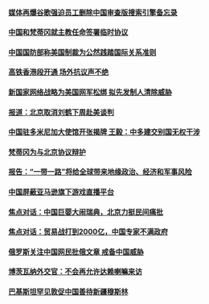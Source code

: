 #### [媒体再爆谷歌强迫员工删除中国审查版搜索引擎备忘录](../pages/zyyyoeqqvi/4582771.md) 

#### [中国和梵蒂冈就主教任命签署临时协议](../pages/zyyyoeqqvi/4582728.md) 

#### [中国国防部称美国制裁为公然践踏国际关系准则](../pages/zyyyoeqqvi/4582711.md) 

#### [高铁香港段开通 场外抗议声不绝](../pages/zyyyoeqqvi/4582686.md) 

#### [新国家网络战略为美国网军松绑 拟先发制人清除威胁](../pages/zyyyoeqqvi/4582684.md) 

#### [报道：北京取消刘鹤下周赴美谈判 ](../pages/zyyyoeqqvi/4582676.md) 

#### [中国驻多米尼加大使馆开张揭牌 王毅：中多建交别国无权干涉](../pages/zyyyoeqqvi/4582673.md) 

#### [梵蒂冈为与北京协议辩护](../pages/zyyyoeqqvi/4582606.md) 

#### [报告：“一带一路”将给全球带来地缘政治、经济和军事风险](../pages/zyyyoeqqvi/4582232.md) 

#### [中国屏蔽亚马逊旗下游戏直播平台](../pages/zyyyoeqqvi/4581748.md) 

#### [焦点对话：中国巨婴大闹瑞典，北京力挺民间痛批](../pages/zyyyoeqqvi/4581639.md) 

#### [焦点对话：贸易战打到2000亿，中国专家不满政府](../pages/zyyyoeqqvi/4581628.md) 

#### [俄罗斯关注中国网民批俄文章 戒备中国威胁](../pages/zyyyoeqqvi/4581523.md) 

#### [博茨瓦纳外交官：不会再允许达赖喇嘛来访](../pages/zyyyoeqqvi/4581489.md) 

#### [巴基斯坦罕见敦促中国善待新疆穆斯林](../pages/zyyyoeqqvi/4581446.md) 

